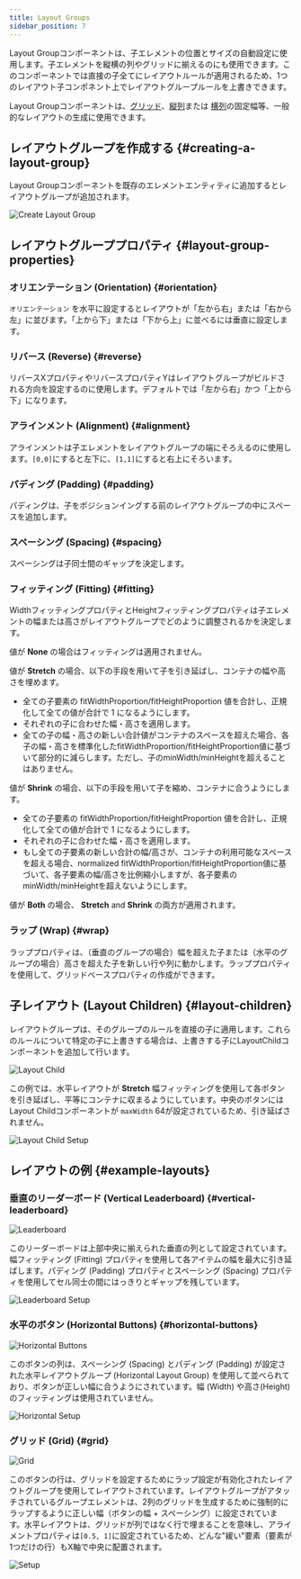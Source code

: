 ```yaml
---
title: Layout Groups
sidebar_position: 7
---
```


Layout Groupコンポーネントは、子エレメントの位置とサイズの自動設定に使用します。子エレメントを縦横の列やグリッドに揃えるのにも使用できます。このコンポーネントでは直接の子全てにレイアウトルールが適用されるため、1つのレイアウト子コンポネント上でレイアウトグループルールを上書きできます。

Layout Groupコンポーネントは、[グリッド][10]、[縦列][11]または [横列][12]の固定幅等、一般的なレイアウトの生成に使用できます。

## レイアウトグループを作成する {#creating-a-layout-group}

Layout Groupコンポーネントを既存のエレメントエンティティに追加するとレイアウトグループが追加されます。

![Create Layout Group](/img/user-manual/user-interface/layout-groups/create-layout-group.jpg)

## レイアウトグループプロパティ {#layout-group-properties}

### オリエンテーション (Orientation) {#orientation}

 `オリエンテーション` を水平に設定するとレイアウトが「左から右」または「右から左」に並びます。「上から下」または「下から上」に並べるには垂直に設定します。

### リバース (Reverse) {#reverse}

リバースXプロパティやリバースプロパティYはレイアウトグループがビルドされる方向を設定するのに使用します。デフォルトでは「左から右」かつ「上から下」になります。

### アラインメント (Alignment) {#alignment}

アラインメントは子エレメントをレイアウトグループの端にそろえるのに使用します。`[0,0]`にすると左下に、`[1,1]`にすると右上にそろいます。

### パディング (Padding) {#padding}

パディングは、子をポジションイングする前のレイアウトグループの中にスペースを追加します。

### スペーシング (Spacing) {#spacing}

スペーシングは子同士間のギャップを決定します。

### フィッティング (Fitting) {#fitting}

WidthフィッティングプロパティとHeightフィッティングプロパティは子エレメントの幅または高さがレイアウトグループでどのように調整されるかを決定します。

値が **None** の場合はフィッティングは適用されません。

値が **Stretch** の場合、以下の手段を用いて子を引き延ばし、コンテナの幅や高さを埋めます。

- 全ての子要素の fitWidthProportion/fitHeightProportion 値を合計し、正規化して全ての値が合計で 1 になるようにします。
- それぞれの子に合わせた幅・高さを適用します。
- 全ての子の幅・高さの新しい合計値がコンテナのスペースを超えた場合、各子の幅・高さを標準化したfitWidthProportion/fitHeightProportion値に基づいて部分的に減らします。ただし、子のminWidth/minHeightを超えることはありません。

値が **Shrink** の場合、以下の手段を用いて子を縮め、コンテナに合うようにします。

- 全ての子要素の fitWidthProportion/fitHeightProportion 値を合計し、正規化して全ての値が合計で 1 になるようにします。
- それぞれの子に合わせた幅・高さを適用します。
- もし全ての子要素の新しい合計の幅/高さが、コンテナの利用可能なスペースを超える場合、normalized fitWidthProportion/fitHeightProportion値に基づいて、各子要素の幅/高さを比例縮小しますが、各子要素のminWidth/minHeightを超えないようにします。

値が **Both** の場合、 **Stretch** and **Shrink** の両方が適用されます。

### ラップ (Wrap) {#wrap}

ラッププロパティは、（垂直のグループの場合）幅を超えた子または（水平のグループの場合）高さを超えた子を新しい行や列に動かします。ラッププロパティを使用して、グリッドベースプロパティの作成ができます。

## 子レイアウト (Layout Children) {#layout-children}

レイアウトグループは、そのグループのルールを直接の子に適用します。これらのルールについて特定の子に上書きする場合は、上書きする子にLayoutChildコンポーネントを追加して行います。

![Layout Child](/img/user-manual/user-interface/layout-groups/layout-child-max-width.jpg)

この例では、水平レイアウトが **Stretch** 幅フィッティングを使用して各ボタンを引き延ばし、平等にコンテナに収まるようにしています。中央のボタンにはLayout Childコンポーネントが `maxWidth` 64が設定されているため、引き延ばされません。

![Layout Child Setup](/img/user-manual/user-interface/layout-groups/layout-child-setup.jpg)

## レイアウトの例 {#example-layouts}

### 垂直のリーダーボード (Vertical Leaderboard) {#vertical-leaderboard}

![Leaderboard](/img/user-manual/user-interface/layout-groups/leaderboard.jpg)

このリーダーボードは上部中央に揃えられた垂直の列として設定されています。幅フィッティング (Fitting) プロパティを使用して各アイテムの幅を最大に引き延ばします。パディング (Padding) プロパティとスペーシング (Spacing) プロパティを使用してセル同士の間にはっきりとギャップを残しています。

![Leaderboard Setup](/img/user-manual/user-interface/layout-groups/leaderboard-setup.jpg)

### 水平のボタン (Horizontal Buttons) {#horizontal-buttons}

![Horizontal Buttons](/img/user-manual/user-interface/layout-groups/horizontal-layout.jpg)

このボタンの列は、スペーシング (Spacing) とパディング (Padding) が設定された水平レイアウトグループ (Horizontal Layout Group) を使用して並べられており、ボタンが正しい幅に合うようにされています。幅 (Width) や高さ(Height) のフィッティングは使用されていません。

![Horizontal Setup](/img/user-manual/user-interface/layout-groups/horizontal-setup.jpg)

### グリッド (Grid) {#grid}

![Grid](/img/user-manual/user-interface/layout-groups/grid-layout.jpg)

このボタンの行は、グリッドを設定するためにラップ設定が有効化されたレイアウトグループを使用してレイアウトされています。レイアウトグループがアタッチされているグループエレメントは、2列のグリッドを生成するために強制的にラップするように正しい幅（ボタンの幅 + スペーシング）に設定されています。水平レイアウトは、グリッドが列ではなく行で埋まることを意味し、アライメントプロパティは`[0.5, 1]`に設定されているため、どんな"緩い"要素（要素が1つだけの行）もX軸で中央に配置されます。

![Setup](/img/user-manual/user-interface/layout-groups/grid-setup.jpg)

[10]: /user-manual/user-interface/layout-groups#grid
[11]: /user-manual/user-interface/layout-groups#vertical-leaderboard
[12]: /user-manual/user-interface/layout-groups#horizontal-buttons
